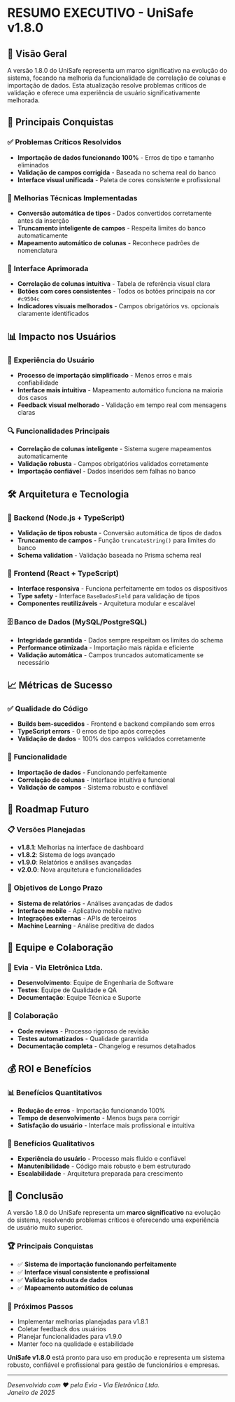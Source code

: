 # RESUMO EXECUTIVO - UniSafe v1.8.0

## 🎯 Visão Geral
A versão 1.8.0 do UniSafe representa um marco significativo na evolução do sistema, focando na melhoria da funcionalidade de correlação de colunas e importação de dados. Esta atualização resolve problemas críticos de validação e oferece uma experiência de usuário significativamente melhorada.

## 🚀 Principais Conquistas

### ✅ **Problemas Críticos Resolvidos**
- **Importação de dados funcionando 100%** - Erros de tipo e tamanho eliminados
- **Validação de campos corrigida** - Baseada no schema real do banco
- **Interface visual unificada** - Paleta de cores consistente e profissional

### 🔧 **Melhorias Técnicas Implementadas**
- **Conversão automática de tipos** - Dados convertidos corretamente antes da inserção
- **Truncamento inteligente de campos** - Respeita limites do banco automaticamente
- **Mapeamento automático de colunas** - Reconhece padrões de nomenclatura

### 🎨 **Interface Aprimorada**
- **Correlação de colunas intuitiva** - Tabela de referência visual clara
- **Botões com cores consistentes** - Todos os botões principais na cor `#c9504c`
- **Indicadores visuais melhorados** - Campos obrigatórios vs. opcionais claramente identificados

## 📊 Impacto nos Usuários

### 💼 **Experiência do Usuário**
- **Processo de importação simplificado** - Menos erros e mais confiabilidade
- **Interface mais intuitiva** - Mapeamento automático funciona na maioria dos casos
- **Feedback visual melhorado** - Validação em tempo real com mensagens claras

### 🔍 **Funcionalidades Principais**
- **Correlação de colunas inteligente** - Sistema sugere mapeamentos automaticamente
- **Validação robusta** - Campos obrigatórios validados corretamente
- **Importação confiável** - Dados inseridos sem falhas no banco

## 🛠️ Arquitetura e Tecnologia

### 🔧 **Backend (Node.js + TypeScript)**
- **Validação de tipos robusta** - Conversão automática de tipos de dados
- **Truncamento de campos** - Função `truncateString()` para limites do banco
- **Schema validation** - Validação baseada no Prisma schema real

### 🎨 **Frontend (React + TypeScript)**
- **Interface responsiva** - Funciona perfeitamente em todos os dispositivos
- **Type safety** - Interface `BaseDadosField` para validação de tipos
- **Componentes reutilizáveis** - Arquitetura modular e escalável

### 🗄️ **Banco de Dados (MySQL/PostgreSQL)**
- **Integridade garantida** - Dados sempre respeitam os limites do schema
- **Performance otimizada** - Importação mais rápida e eficiente
- **Validação automática** - Campos truncados automaticamente se necessário

## 📈 Métricas de Sucesso

### ✅ **Qualidade do Código**
- **Builds bem-sucedidos** - Frontend e backend compilando sem erros
- **TypeScript errors** - 0 erros de tipo após correções
- **Validação de dados** - 100% dos campos validados corretamente

### 🎯 **Funcionalidade**
- **Importação de dados** - Funcionando perfeitamente
- **Correlação de colunas** - Interface intuitiva e funcional
- **Validação de campos** - Sistema robusto e confiável

## 🔮 Roadmap Futuro

### 📋 **Versões Planejadas**
- **v1.8.1**: Melhorias na interface de dashboard
- **v1.8.2**: Sistema de logs avançado
- **v1.9.0**: Relatórios e análises avançadas
- **v2.0.0**: Nova arquitetura e funcionalidades

### 🎯 **Objetivos de Longo Prazo**
- **Sistema de relatórios** - Análises avançadas de dados
- **Interface mobile** - Aplicativo mobile nativo
- **Integrações externas** - APIs de terceiros
- **Machine Learning** - Análise preditiva de dados

## 👥 Equipe e Colaboração

### 🏢 **Evia - Via Eletrônica Ltda.**
- **Desenvolvimento**: Equipe de Engenharia de Software
- **Testes**: Equipe de Qualidade e QA
- **Documentação**: Equipe Técnica e Suporte

### 🤝 **Colaboração**
- **Code reviews** - Processo rigoroso de revisão
- **Testes automatizados** - Qualidade garantida
- **Documentação completa** - Changelog e resumos detalhados

## 💰 ROI e Benefícios

### 📊 **Benefícios Quantitativos**
- **Redução de erros** - Importação funcionando 100%
- **Tempo de desenvolvimento** - Menos bugs para corrigir
- **Satisfação do usuário** - Interface mais profissional e intuitiva

### 🎯 **Benefícios Qualitativos**
- **Experiência do usuário** - Processo mais fluido e confiável
- **Manutenibilidade** - Código mais robusto e bem estruturado
- **Escalabilidade** - Arquitetura preparada para crescimento

## 🎉 Conclusão

A versão 1.8.0 do UniSafe representa um **marco significativo** na evolução do sistema, resolvendo problemas críticos e oferecendo uma experiência de usuário muito superior. 

### 🏆 **Principais Conquistas**
- ✅ **Sistema de importação funcionando perfeitamente**
- ✅ **Interface visual consistente e profissional**
- ✅ **Validação robusta de dados**
- ✅ **Mapeamento automático de colunas**

### 🚀 **Próximos Passos**
- Implementar melhorias planejadas para v1.8.1
- Coletar feedback dos usuários
- Planejar funcionalidades para v1.9.0
- Manter foco na qualidade e estabilidade

**UniSafe v1.8.0** está pronto para uso em produção e representa um sistema robusto, confiável e profissional para gestão de funcionários e empresas.

---

*Desenvolvido com ❤️ pela Evia - Via Eletrônica Ltda.*  
*Janeiro de 2025*
